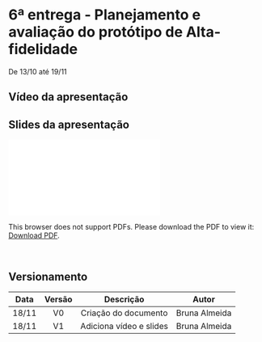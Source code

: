 # 6ª entrega - Planejamento e avaliação do protótipo de Alta-fidelidade
De 13/10 até 19/11

<p align="justify"></p>
<p align="justify"></p>

## Vídeo da apresentação

<!-- <iframe width="853" height="480" src="https://www.youtube.com/embed/" frameborder="0" allow="accelerometer; autoplay; clipboard-write; encrypted-media; gyroscope; picture-in-picture" allowfullscreen></iframe> -->


## Slides da apresentação

<object data="../../imagens/apresentacao_6.pdf" type="application/pdf" width="700px" height="400px">
<embed src="../../imagens/apresentacao_6.pdf">
        <p>This browser does not support PDFs. Please download the PDF to view it: <a href="../../imagens/apresentacao_6.pdf">Download PDF</a>.</p>
    </embed>
</object>
<br>

## Versionamento

| Data |Versão|        Descrição       |    Autor    |
|:----:|:----:|:----------------------:|:-----------:|
|18/11 | V0   |Criação do documento    |Bruna Almeida|
|18/11 | V1   |Adiciona vídeo e slides |Bruna Almeida|